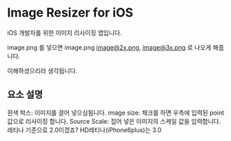 Image Resizer for iOS
==============

iOS 개발자를 위한 이미지 리사이징 앱입니다. 

image.png 를 넣으면 image.png image@2x.png, image@3x.png 로 나오게 해줍니다.

이해하셨으리라 생각됩니다.

## 요소 설명 ##

흰색 박스: 이미지를 끌어 넣으심됨니다.
image size: 체크를 하면 우측에 입력된 point값으로 리사이징 합니다.
Source Scale: 집어 넣은 이미지의 스케일 값을 입력합니다. 레티나 기준으로 2.0이겠죠? HD레티나(iPhone6plus)는 3.0
